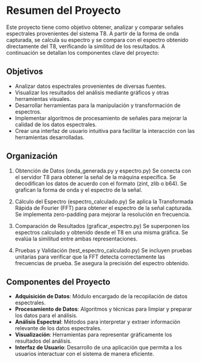 # Resumen del Proyecto

Este proyecto tiene como objetivo obtener, analizar y comparar señales espectrales provenientes del sistema T8. A partir de la forma de onda capturada, se calcula su espectro y se compara con el espectro obtenido directamente del T8, verificando la similitud de los resultados.
A continuación se detallan los componentes clave del proyecto:

## Objetivos
- Analizar datos espectrales provenientes de diversas fuentes.
- Visualizar los resultados del análisis mediante gráficos y otras herramientas visuales.
- Desarrollar herramientas para la manipulación y transformación de espectros.
- Implementar algoritmos de procesamiento de señales para mejorar la calidad de los datos espectrales.
- Crear una interfaz de usuario intuitiva para facilitar la interacción con las herramientas desarrolladas.


## Organización
 1. Obtención de Datos (onda_generada.py y espectro.py)
Se conecta con el servidor T8 para obtener la señal de la máquina específica.
Se decodifican los datos de acuerdo con el formato (zint, zlib o b64).
Se grafican la forma de onda y el espectro de la señal.

 2. Cálculo del Espectro (espectro_calculado.py)
Se aplica la Transformada Rápida de Fourier (FFT) para obtener el espectro de la señal capturada.
Se implementa zero-padding para mejorar la resolución en frecuencia.

 3. Comparación de Resultados (graficar_espectro.py)
Se superponen los espectros calculado y obtenido desde el T8 en una misma gráfica.
Se evalúa la similitud entre ambas representaciones.

 4. Pruebas y Validación (test_espectro_calculado.py)
Se incluyen pruebas unitarias para verificar que la FFT detecta correctamente las frecuencias de prueba.
Se asegura la precisión del espectro obtenido.


## Componentes del Proyecto
- **Adquisición de Datos**: Módulo encargado de la recopilación de datos espectrales.
- **Procesamiento de Datos**: Algoritmos y técnicas para limpiar y preparar los datos para el análisis.
- **Análisis Espectral**: Métodos para interpretar y extraer información relevante de los datos espectrales.
- **Visualización**: Herramientas para representar gráficamente los resultados del análisis.
- **Interfaz de Usuario**: Desarrollo de una aplicación que permita a los usuarios interactuar con el sistema de manera eficiente.





